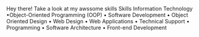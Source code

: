 Hey there! Take a look at my awssome skills
Skills
Information Technology
•Object-Oriented Programming (OOP)
• Software Development 
• Object Oriented Design 
• Web Design 
• Web Applications 
• Technical Support 
• Programming 
• Software Architecture
• Front-end Development
